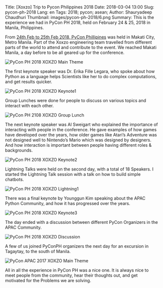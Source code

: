 Title: [Xoxzo] Trip to Pycon Philippines 2018
Date: 2018-03-04 13:00 
Slug: pycon-ph-2018
Lang: en 
Tags: 2018; pycon; asean;
Author: Shauryadeep Chaudhuri
Thumbnail: images/pycon-ph-2018/6.png
Summary: This is the experience we had in PyCon PH 2018, held on February 24 & 25, 2018 in Manila, Philippines.

From [24th Feb to 25th Feb 2018, PyCon Phillipines](https://pycon.python.ph/) was held in Makati City,
Metro Manila. Part of the Xoxzo engineering team travelled from different parts
of the world to attend and contribute to the event. We reached Makati Manila, a day before to be all
geared up for the conference.

![PyCon PH 2018 XOXZO Main Theme]({filename}/images/pycon-ph-2018/1.jpg)

The first keynote speaker was Dr. Erika Fille Legara, who spoke about how Python as a
language helps Scientists like her to do complex computations, and get results quicker.

![PyCon PH 2018 XOXZO Keynote1]({filename}/images/pycon-ph-2018/2.jpg)

Group Lunches were done for people to discuss on various topics and interact
with each other.

![PyCon PH 2108 XOXZO Group Lunch]({filename}/images/pycon-ph-2018/4.png)

The next keynote speaker was Al Sweigart who explained the importance of interacting
with people in the conference. He gave examples of how games have developed
over the years, how older games like Atari’s Adventure was not designed well
to Nintendo’s Mario which was designed by designers. And how interaction is important
between people having different  roles & backgrounds.

![PyCon PH 2018 XOXZO Keynote2]({filename}/images/pycon-ph-2018/5.jpg)

Lightning Talks were held on the second day, with a total of 18 Speakers.
I started the Lightning Talk session with a talk on how to build simple chatbots.

![PyCon PH 2018 XOXZO Lightning1]({filename}/images/pycon-ph-2018/7.png)

There was a final keynote by Younggun Kim speaking about the APAC Python Community,
and how it has progressed over the years.

![PyCon PH 2018 XOXZO Keynote3]({filename}/images/pycon-ph-2018/8.png)

The day ended with a discussion between different PyCon Organizers in the APAC Community.

![PyCon PH 2018 XOXZO Discussion]({filename}/images/pycon-ph-2018/6.png)

A few of us joined PyConPH organizers the next day for an excursion in Tagaytay,
to the south of Manila.

![PyCon APAC 2017 XOXZO Main Theme]({filename}/images/pycon-ph-2018/3.png)

All in all the experience in PyCon PH was a nice one. It is always nice to meet people
from the community, hear their thoughts out, and get motivated for the Problems we are solving.
